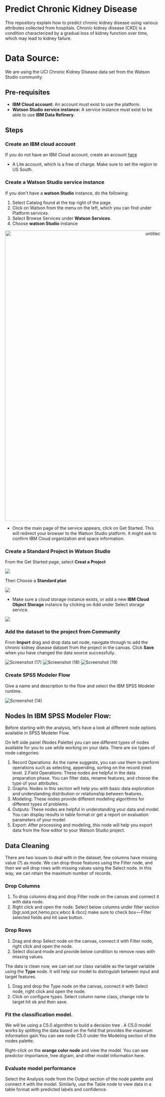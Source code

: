 # Predict Chronic Kidney Disease
This repository explain how to predict chronic kidney disease using various attributes collected from hospitals. Chronic kidney disease (CKD) is a condition characterized by a gradual loss of kidney function over time, which may lead to kidney failure. 

# Data Source:
We are using the UCI Chronic Kidney Disease data set from the Watson Studio community.

## Pre-requisites

* **IBM Cloud account:**  An account must exist to use the platform.
* **Watson Studio service instance:** A service instance must exist to be able to use **IBM Data Refinery**.

## Steps
### Create an IBM cloud account
If you do not have an IBM Cloud account, create an account [here](https://ibm.biz/BdzztD)
- A Lite account, which is a free of charge. Make sure to set the region to US South.

### Create a Watson Studio service instance
If you don't have a **watson Studio** instance, do the following:

1. Select Catalog found at the top right of the page.
2. Click on Watson from the menu on the left, which you can find under Platform services.
3. Select Browse Services under **Watson Services**.
4. Choose **watson Studio** instance
<p align="center"><img width="947" alt="untitled" src="https://user-images.githubusercontent.com/20974667/48708706-50914980-ec14-11e8-8768-23092ab0b330.png"> 
 
* Once the main page of the service appears, click on Get Started. This will redirect your browser to the Watson Studio platform. It might ask to confirm IBM Cloud organization and space information.

### Create a Standard Project in Watson Studio
From the Get Started page, select **Creat a Project**

![](https://user-images.githubusercontent.com/20974667/48708691-4a9b6880-ec14-11e8-8936-64d0ec4f6b8b.png)

Then Choose a **Standard plan**

![](https://user-images.githubusercontent.com/20974667/48708692-4a9b6880-ec14-11e8-88a6-928cc5646f13.png)

* Make sure a cloud storage instance exists, or add a new **IBM Cloud Object Storage** instance by clicking on Add under Select storage service.

![](https://user-images.githubusercontent.com/20974667/48709557-da421680-ec16-11e8-8c07-c90b29db12e2.png)

### Add the dataset to the project from Community

From **Import** drag and drop data set node, navigate through to add the chronic kidney disease dataset from the project in the canvas.
Click **Save** when you have changed the data source successfully.

![Screenshot (17)](https://user-images.githubusercontent.com/37486654/59591316-7b824400-90f6-11e9-95b2-5662535bf661.png)
![Screenshot (18)](https://user-images.githubusercontent.com/37486654/59591318-7c1ada80-90f6-11e9-816a-43f130a5587b.png)
![Screenshot (19)](https://user-images.githubusercontent.com/37486654/59591293-77562680-90f6-11e9-8eba-dbd2c0734955.png)

### Create SPSS Modeler Flow
Give a name and description to the flow and select the IBM SPSS Modeler runtime.

![Screenshot (14)](https://user-images.githubusercontent.com/37486654/59591315-7b824400-90f6-11e9-9b0d-c9d373c7db09.png)

## Nodes In IBM SPSS Modeler Flow:

Before starting with the analysis, let’s have a look at different node options available in SPSS Modeler Flow.

On left side panel (Nodes Palette) you can see different types of nodes available for you to use while working on your data. There are six types of node categories:

1. Record Operations: As the name suggests, you can use them to perform operations such as selecting, appending, sorting on the record (row) level.
2.Field Operations: These nodes are helpful in the data preparation phase. You can filter data, rename features, and choose the type of your attributes.
3. Graphs: Nodes in this section will help you with basic data exploration and understanding distribution or relationship between features.
4. Modeling: These nodes provide different modeling algorithms for different types of problems.
5. Outputs: These nodes are helpful in understanding your data and model. You can display results in table format or get a report on evaluation parameters of your model.
6. Export: After processing and modeling, this node will help you export data from the flow editor to your Watson Studio project.

## Data Cleaning

There are two issues to deal with in the dataset, few columns have missing value (?) as mode. We can drop those features using the Filter node, and then we will drop rows with missing values using the Select node. In this way, we can retain the maximum number of records.

### Drop Columns

1. To drop columns drag and drop Filter node on the canvas and connect it with data node.
2. Right click and open the node. Select below columns under filter section [bgr,sod,pot,hemo,pcv,wbcc & rbcc] make sure to check box — Filter selected fields and hit save button.

### Drop Rows

1. Drag and drop Select node on the canvas, connect it with Filter node, right click and open the node.
2. Select discard mode and provide below condition to remove rows with missing values.

The data is clean now, we can set our class variable as the target variable using the **Type** node. It will help our model to distinguish between input and target features.

1. Drag and drop the Type node on the canvas, connect it with Select node, right click and open the node.
2. Click on configure types. Select column name class, change role to target hit ok and then save.

### Fit the classification model. 

We will be using a C5.0 algorithm to build a decision tree . A C5.0 model works by splitting the data based on the field that provides the maximum information gain.You can see node C5.0 under the Modeling section of the nodes palette.


Right-click on the **orange color node** and view the model. You can see predictor importance, tree digram, and other model information here.

### Evaluate model performance
Select the Analysis node from the Output section of the node palette and connect it with the model. Similarly, use the Table node to view data in a table format with predicted labels and confidence.


